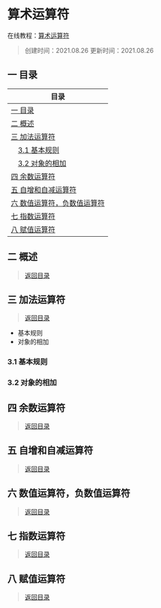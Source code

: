 # 算术运算符
在线教程：[算术运算符](https://wangdoc.com/javascript/operators/arithmetic.html)
>创建时间：2021.08.26 
>更新时间：2021.08.26
## <a name="chapter-one" id="chapter-one"></a>一 目录  

| 目录             | 
| ------------------ | 
| [一 目录](#chapter-one)               |
| [二 概述](#chapter-two)               |
| [三 加法运算符](#chapter-three)               |
| &emsp;[3.1 基本规则](#chapter-three-one) |
| &emsp;[3.2 对象的相加](#chapter-three-two) |
| [四 余数运算符](#chapter-four)               |
| [五 自增和自减运算符](#chapter-five)               |
| [六 数值运算符，负数值运算符](#chapter-six)               |
| [七 指数运算符](#chapter-seven)               |
| [八 赋值运算符](#chapter-eight)               |


## <a name="chapter-two" id="chapter-two"></a>二 概述  
> [返回目录](#chapter-one)

## <a name="chapter-three" id="chapter-three"></a>三 加法运算符  
> [返回目录](#chapter-one)
* 基本规则
* 对象的相加


### <a name="chapter-three-one" id="chapter-three-one"></a>3.1 基本规则

### <a name="chapter-three-two" id="chapter-three-two"></a>3.2 对象的相加

## <a name="chapter-four" id="chapter-four"></a>四 余数运算符
> [返回目录](#chapter-one)


## <a name="chapter-five" id="chapter-five"></a>五 自增和自减运算符
> [返回目录](#chapter-one)


## <a name="chapter-six" id="chapter-six"></a>六 数值运算符，负数值运算符
> [返回目录](#chapter-one)


## <a name="chapter-seven" id="chapter-seven"></a>七 指数运算符
> [返回目录](#chapter-one)


## <a name="chapter-eight" id="chapter-eight"></a>八 赋值运算符 
> [返回目录](#chapter-one)
